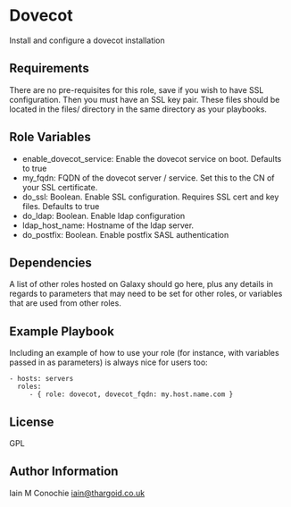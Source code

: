 Dovecot
=========

Install and configure a dovecot installation

Requirements
------------

There are no pre-requisites for this role, save if you wish to have SSL configuration. Then you
 must have an SSL key pair. These files should be located in the files/ directory in the same
 directory as your playbooks.

Role Variables
--------------

  - enable_dovecot_service: Enable the dovecot service on boot. Defaults to true
  - my_fqdn: FQDN of the dovecot server / service. Set this to the CN of your SSL certificate.
  - do_ssl: Boolean. Enable SSL configuration. Requires SSL cert and key files. Defaults to true
  - do_ldap: Boolean. Enable ldap configuration
  - ldap_host_name: Hostname of the ldap server.
  - do_postfix: Boolean. Enable postfix SASL authentication

Dependencies
------------

A list of other roles hosted on Galaxy should go here, plus any details in regards to parameters that may need to be set for other roles, or variables that are used from other roles.

Example Playbook
----------------

Including an example of how to use your role (for instance, with variables passed in as parameters) is always nice for users too:

    - hosts: servers
      roles:
         - { role: dovecot, dovecot_fqdn: my.host.name.com }

License
-------

GPL

Author Information
------------------

Iain M Conochie <iain@thargoid.co.uk>